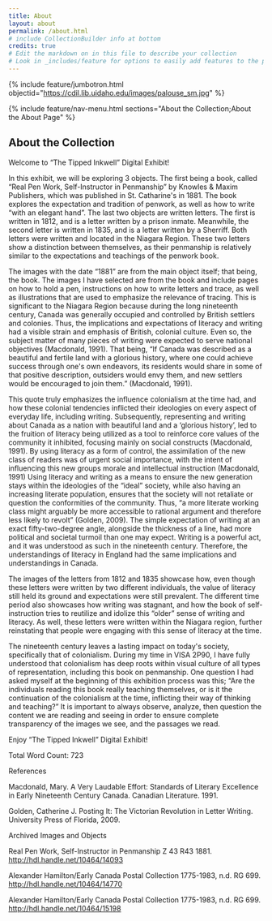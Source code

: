 ```yaml
---
title: About
layout: about
permalink: /about.html
# include CollectionBuilder info at bottom
credits: true
# Edit the markdown on in this file to describe your collection
# Look in _includes/feature for options to easily add features to the page
---
```


{% include feature/jumbotron.html objectid="https://cdil.lib.uidaho.edu/images/palouse_sm.jpg" %}

{% include feature/nav-menu.html sections="About the Collection;About the About Page" %}

## About the Collection

Welcome to “The Tipped Inkwell” Digital Exhibit!  

In this exhibit, we will be exploring 3 objects. The first being a book, called “Real Pen Work, Self-Instructor in Penmanship” by Knowles & Maxim Publishers, which was published in St. Catharine's in 1881. The book explores the expectation and tradition of penwork, as well as how to write “with an elegant hand”. The last two objects are written letters. The first is written in 1812, and is a letter written by a prison inmate. Meanwhile, the second letter is written in 1835, and is a letter written by a Sherriff. Both letters were written and located in the Niagara Region. These two letters show a distinction between themselves, as their penmanship is relatively similar to the expectations and teachings of the penwork book.  

The images with the date “1881” are from the main object itself; that being, the book. The images I have selected are from the book and include pages on how to hold a pen, instructions on how to write letters and trace, as well as illustrations that are used to emphasize the relevance of tracing. This is significant to the Niagara Region because during the long nineteenth century, Canada was generally occupied and controlled by British settlers and colonies. Thus, the implications and expectations of literacy and writing had a visible strain and emphasis of British, colonial culture. Even so, the subject matter of many pieces of writing were expected to serve national objectives (Macdonald, 1991). That being, “If Canada was described as a beautiful and fertile land with a glorious history, where one could achieve success through one's own endeavors, its residents would share in some of that positive description, outsiders would envy them, and new settlers would be encouraged to join them.” (Macdonald, 1991). 

This quote truly emphasizes the influence colonialism at the time had, and how these colonial tendencies inflicted their ideologies on every aspect of everyday life, including writing. Subsequently, representing and writing about Canada as a nation with beautiful land and a ‘glorious history’, led to the fruition of literacy being utilized as a tool to reinforce core values of the community it inhibited, focusing mainly on social constructs (Macdonald, 1991). By using literacy as a form of control, the assimilation of the new class of readers was of urgent social importance, with the intent of influencing this new groups morale and intellectual instruction (Macdonald, 1991) Using literacy and writing as a means to ensure the new generation stays within the ideologies of the “ideal” society, while also having an increasing literate population, ensures that the society will not retaliate or question the conformities of the community. Thus, “a more literate working class might arguably be more accessible to rational argument and therefore less likely to revolt” (Golden, 2009). The simple expectation of writing at an exact fifty-two-degree angle, alongside the thickness of a line, had more political and societal turmoil than one may expect. Writing is a powerful act, and it was understood as such in the nineteenth century. Therefore, the understandings of literacy in England had the same implications and understandings in Canada. 

The images of the letters from 1812 and 1835 showcase how, even though these letters were written by two different individuals, the value of literacy still held its ground and expectations were still prevalent. The different time period also showcases how writing was stagnant, and how the book of self-instruction tries to reutilize and idolize this “older” sense of writing and literacy. As well, these letters were written within the Niagara region, further reinstating that people were engaging with this sense of literacy at the time.  

The nineteenth century leaves a lasting impact on today's society, specifically that of colonialism. During my time in VISA 2P90, I have fully understood that colonialism has deep roots within visual culture of all types of representation, including this book on penmanship. One question I had asked myself at the beginning of this exhibition process was this; “Are the individuals reading this book really teaching themselves, or is it the continuation of the colonialism at the time, inflicting their way of thinking and teaching?” It is important to always observe, analyze, then question the content we are reading and seeing in order to ensure complete transparency of the images we see, and the passages we read.  

Enjoy “The Tipped Inkwell” Digital Exhibit! 

 

Total Word Count: 723 



References 

Macdonald, Mary. A Very Laudable Effort: Standards of Literary Excellence in Early Nineteenth Century Canada.  Canadian Literature. 1991. 

Golden, Catherine J. Posting It: The Victorian Revolution in Letter Writing. University Press of Florida, 2009.  

 

Archived Images and Objects 

Real Pen Work, Self-Instructor in Penmanship Z 43 R43 1881. http://hdl.handle.net/10464/14093 

Alexander Hamilton/Early Canada Postal Collection 1775-1983, n.d. RG 699. http://hdl.handle.net/10464/14770 

Alexander Hamilton/Early Canada Postal Collection 1775-1983, n.d. RG 699. http://hdl.handle.net/10464/15198 
